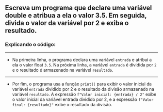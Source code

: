 ## Escreva um programa que declare uma variável double e atribua a ela o valor 3.5. Em seguida, divida o valor da variável por 2 e exiba o resultado.

### Explicando o código: 

---

- Na primeira linha, o programa declara uma variável `entrada` e atribui a ela o valor float `3.5`. Na próxima linha, a variável `entrada` é dividida por `2` e o resultado é armazenado na variável `resultado`.

---

- Por fim, o programa usa a função `print()` para exibir o valor inicial da variável `entrada` dividido por 2 e o resultado da divisão armazenado na variável `resultado`. A expressão `f"Valor inicial: {entrada} / 2"` exibe o valor inicial da variável entrada dividido por 2, e a expressão `f"Valor final: {resultado}"` exibe o resultado da divisão.